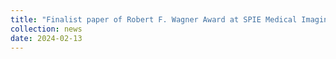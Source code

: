 ```yaml
---
title: "Finalist paper of Robert F. Wagner Award at SPIE Medical Imaging 2024"
collection: news
date: 2024-02-13
---
```

